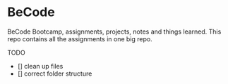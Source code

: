 # BeCode
BeCode Bootcamp, assignments, projects, notes and things learned.
This repo contains all the assignments in one big repo. 

TODO
- [] clean up files
- [] correct folder structure
